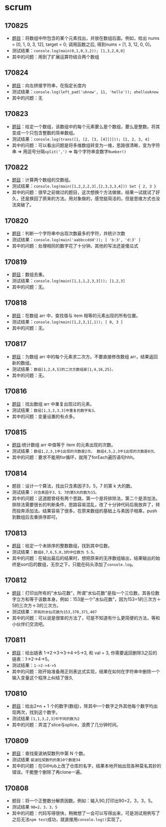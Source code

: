 # scrum
## 170825
- [题目](https://school.thoughtworks.cn/bbs/topic/652/%E4%BD%93%E8%83%BD%E5%A4%A7%E6%AF%94%E6%8B%BC%E9%A2%98%E7%9B%AE-8-25-fri-round4)：将数组中所包含的某个元素找出，并放在数组后面。例如，给出 nums = [0, 1, 0, 3, 12], target = 0; 调用函数之后, 得到nums = [1, 3, 12, 0, 0]。
- 测试结果：```console.log(main(0,1,0,3,2));
[1,3,2,0,0]```
 - 其中的问题：用到了扩展运算符结合两个数组
## 170824
- [题目]()：向左拼接字符串，在指定长度内
- 测试结果：```console.log(left_pad('uknow', 11, 'hello'));
ohellouknow```
- 其中的问题：无
## 170823
- [题目](https://school.thoughtworks.cn/bbs/topic/644/%E4%BD%93%E8%83%BD%E5%A4%A7%E6%AF%94%E6%8B%BC%E9%A2%98%E7%9B%AE-8-23-wed-round2)：给定一个数组，该数组中的每个元素要么是个数组，要么是整数。将其变成一个只包含整数的简单数组。
- 测试结果：```console.log(trans([1, [2, [3, [4]]]]));
[1, 2, 3, 4]```
- 其中的问题：可以看出问题是将多维数组转变为一维，思路很清晰，变为字符串 => 用逗号分隔`split(',')` => 每个字符串变数字`Number()`
## 170822
- [题目](https://school.thoughtworks.cn/bbs/topic/642/%E4%BD%93%E8%83%BD%E5%A4%A7%E6%AF%94%E6%8B%BC%E9%A2%98%E7%9B%AE-8-22-tues-round1)：计算两个数组的交数组。
- 测试结果：```console.log(main([1,2,2,2,3],[2,3,3,3,4]))
Set { 2, 3 }```
- 其中的问题：很早之前做过的题目，这次想换个方法做做，结果一试就试了好久，还是换回了原来的方法。用对象做的，感觉挺简洁的。但是思维方式也没法突破了。 
## 170820
- [题目](https://school.thoughtworks.cn/bbs/topic/638/%E4%BD%93%E8%83%BD%E5%A4%A7%E6%AF%94%E6%8B%BC%E9%A2%98%E7%9B%AE-8-20-sun-round6)：判断一个字符串中出现次数最多的字符，并统计次数
- 测试结果：```console.log(main('aabbccddd'));
[ 'b:3', 'd:3' ]```
- 其中的问题：处理相同的数字花了十分钟。其他的写法还是傻瓜式
## 170819
- [题目]()：数组去重。
- 测试结果：```console.log(main([1,1,1,2,3,3]));
[1,2,3]```
- 其中的问题：无。
## 170818
- [题目](https://school.thoughtworks.cn/bbs/topic/634/%E4%BD%93%E8%83%BD%E5%A4%A7%E6%AF%94%E6%8B%BC%E9%A2%98%E7%9B%AE-8-18-fri-round4)：在数组 arr 中，查找值与 item 相等的元素出现的所有位置。
- 测试结果：```console.log(main([1,2,3,1],1));
[ 0, 3 ]```
- 其中的问题：无。
## 170817
- [题目](https://school.thoughtworks.cn/bbs/topic/632/%E4%BD%93%E8%83%BD%E5%A4%A7%E6%AF%94%E6%8B%BC%E9%A2%98%E7%9B%AE-8-17-turs-round3)：为数组 arr 中的每个元素求二次方。不要直接修改数组 arr，结果返回新的数组。
- 测试结果：```数组[1,2,4,5]的二次方数组是[1,4,16,25]。```
- 其中的问题：无。
## 170816
- [题目](https://school.thoughtworks.cn/bbs/topic/625/%E4%BD%93%E8%83%BD%E5%A4%A7%E6%AF%94%E6%8B%BC%E9%A2%98%E7%9B%AE-8-16-wed-round2)：找出数组 arr 中重复出现过的元素。
- 测试结果：```数组[1,3,3,3,3]中重复的数字有3。```
- 其中的问题：变量设置的有点多。
## 170815
- [题目](https://school.thoughtworks.cn/bbs/topic/618/%E4%BD%93%E8%83%BD%E5%A4%A7%E6%AF%94%E6%8B%BC%E9%A2%98%E7%9B%AE-8-15-tues-round1):统计数组 arr 中值等于 item 的元素出现的次数。
- 测试结果：```数组1,2,3,1中1出现的次数是2次。
          数组4,5,2,3中1出现的次数是0次。```
- 其中的问题：要求不能用for循环，就用了forEach遍历语句hhh。
## 170814
- 题目：设计一个算法，找出只含素因子3，5，7 的第 k 大的数。
- 测试结果：```只含素因子3、5、7的第5大的数为15。```
- 其中的问题：这道题曾经有两个思路，第一个是将排除法，第二个是添加法。排除法需要很长的判断条件，思路容易混乱，改了十分钟代码后我放弃了，转而投奔添加法。结果容易了很多。在原来数组的基础上与素因子相乘，push到数组后去重排序即可。
## 170813
- [题目](https://school.thoughtworks.cn/bbs/topic/613/%E4%BD%93%E8%83%BD%E5%A4%A7%E6%AF%94%E6%8B%BC%E9%A2%98%E7%9B%AE-8-13-sun-round6)：给定一个未排序的整数数组，找到其中位数。
- 测试结果：```数组8,7,6,5,0,3的中位数为
          5.5。```
- 其中的问题：在输出最后的结果时，想把原来的无序数组输出，结果输出的始终是sort后的数组，无奈之下，只能在码头添加了`console.log`。
## **170812**
- [题目](https://school.thoughtworks.cn/bbs/topic/607/%E4%BD%93%E8%83%BD%E5%A4%A7%E6%AF%94%E6%8B%BC%E9%A2%98%E7%9B%AE-8-12-sat-round5)：打印出所有的"水仙花数"，所谓"水仙花数"是指一个三位数，其各位数字立方和等于该数本身。例如：153是一个"水仙花数"，因为153=1的三次方＋5的三次方＋3的三次方。
- 测试结果：```所有的水仙花数为153,370,371,407```
- 其中的问题：可以说是很笨的方法了，可是不知道有什么更简便的方法，等和小伙伴们交流吧。
## **170811**
- [题目](https://school.thoughtworks.cn/bbs/topic/600/%E4%BD%93%E8%83%BD%E5%A4%A7%E6%AF%94%E6%8B%BC%E9%A2%98%E7%9B%AE-8-11-fri-round4)：给出链表 1->2->3->3->4->5->3, 和 val = 3, 你需要返回删除3之后的链表：1->2->4->5。
- 测试结果：```1->2->4->5```  
- 其中的问题：刚开始准备用正则表达式实现，结果在如何在字符串中删除一个输入变量这个程序上纠结了很久
## **170810**
- [题目](https://school.thoughtworks.cn/bbs/topic/592/%E4%BD%93%E8%83%BD%E5%A4%A7%E6%AF%94%E6%8B%BC%E9%A2%98%E7%9B%AE-8-10-turs-round3)：给出2*n + 1 个的数字(数组)，除其中一个数字之外其他每个数字均出现两次，找到这个数字。
- 测试结果
```[1,1,3,2,3]中不同的数为2```
- 其中的问题：弄混了slice与splice，浪费了几分钟时间。
## **170809**
- [题目](https://school.thoughtworks.cn/bbs/topic/582/%E4%BD%93%E8%83%BD%E5%A4%A7%E6%AF%94%E6%8B%BC%E9%A2%98%E7%9B%AE-8-9-wed-round2)：查找斐波纳契数列中第 N 个数。
- 测试结果
```裴波拉契数列的第10个数是34```
- 其中的问题：在GitHub上改了仓库的名字，结果本地开始出现各种莫名其妙的错误。干脆整个删除了再clone一遍。
## **170808**
- 题目：将一个正整数分解质因数。例如：输入90,打印出90=2，3，3，5。
- 测试结果
```90=2，3，3，5```
- 其中的问题：代码写得很快，稍微想了一会可以写得出来，可是测试用例写了之后无法`npm test`成功，就直接用`console.log()`实现了。
